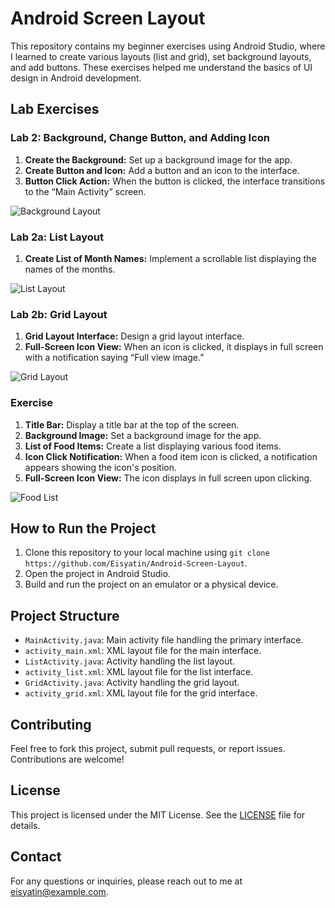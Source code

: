 # Android Screen Layout

This repository contains my beginner exercises using Android Studio, where I learned to create various layouts (list and grid), set background layouts, and add buttons. These exercises helped me understand the basics of UI design in Android development.

## Lab Exercises

### Lab 2: Background, Change Button, and Adding Icon
1. **Create the Background:** Set up a background image for the app.
2. **Create Button and Icon:** Add a button and an icon to the interface.
3. **Button Click Action:** When the button is clicked, the interface transitions to the “Main Activity” screen.

![Background Layout](https://github.com/Eisyatin/Android-Screen-Layout/blob/main/path_to_image/background.png)

### Lab 2a: List Layout
1. **Create List of Month Names:** Implement a scrollable list displaying the names of the months.

![List Layout](https://github.com/Eisyatin/Android-Screen-Layout/blob/main/path_to_image/list.png)

### Lab 2b: Grid Layout
1. **Grid Layout Interface:** Design a grid layout interface.
2. **Full-Screen Icon View:** When an icon is clicked, it displays in full screen with a notification saying “Full view image.”

![Grid Layout](https://github.com/Eisyatin/Android-Screen-Layout/blob/main/path_to_image/grid.png)

### Exercise
1. **Title Bar:** Display a title bar at the top of the screen.
2. **Background Image:** Set a background image for the app.
3. **List of Food Items:** Create a list displaying various food items.
4. **Icon Click Notification:** When a food item icon is clicked, a notification appears showing the icon's position.
5. **Full-Screen Icon View:** The icon displays in full screen upon clicking.

![Food List](https://github.com/Eisyatin/Android-Screen-Layout/blob/main/path_to_image/food_list.png)

## How to Run the Project
1. Clone this repository to your local machine using `git clone https://github.com/Eisyatin/Android-Screen-Layout`.
2. Open the project in Android Studio.
3. Build and run the project on an emulator or a physical device.

## Project Structure
- `MainActivity.java`: Main activity file handling the primary interface.
- `activity_main.xml`: XML layout file for the main interface.
- `ListActivity.java`: Activity handling the list layout.
- `activity_list.xml`: XML layout file for the list interface.
- `GridActivity.java`: Activity handling the grid layout.
- `activity_grid.xml`: XML layout file for the grid interface.

## Contributing
Feel free to fork this project, submit pull requests, or report issues. Contributions are welcome!

## License
This project is licensed under the MIT License. See the [LICENSE](LICENSE) file for details.

## Contact
For any questions or inquiries, please reach out to me at [eisyatin@example.com](mailto:eisyatin@example.com).
